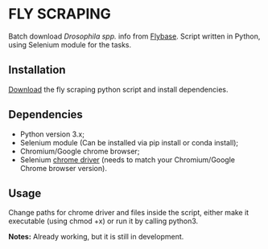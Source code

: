 # FLY SCRAPING
Batch download *Drosophila spp.* info from [Flybase](https://flybase.org/batchdownload). Script written in Python, using Selenium module for the tasks.
## Installation
[Download](https://raw.githubusercontent.com/Tiago-Minuzzi/lab-stuff/master/fly-scrapping/fly_scrapping.py) the fly scraping python script and install dependencies.
## Dependencies
- Python version 3.x;
- Selenium module (Can be installed via pip install or conda install);
- Chromium/Google chrome browser;
- Selenium [chrome driver](https://chromedriver.chromium.org/downloads) (needs to match your Chromium/Google Chrome browser version).
## Usage
Change paths for chrome driver and files inside the script, either make it executable (using chmod +x) or run it by calling python3.

**Notes:** Already working, but it is still in development.
